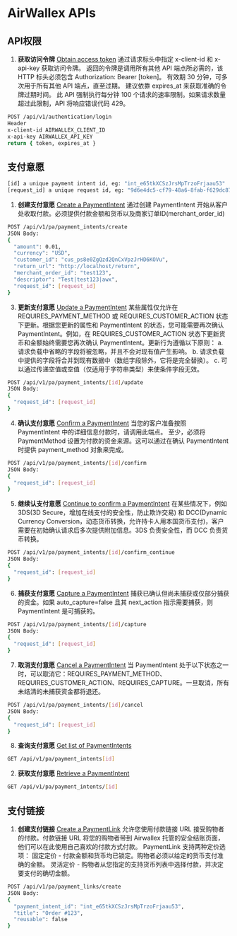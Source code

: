 # AirWallex APIs

## API权限

1. **获取访问令牌** [Obtain access token](https://www.airwallex.com/docs/api?v=2024-08-07#/Authentication/API_Access/)
通过请求标头中指定 x-client-id 和 x-api-key 获取访问令牌。
返回的令牌是调用所有其他 API 端点所必需的，该 HTTP 标头必须包含 Authorization: Bearer [token]。
有效期 30 分钟，可多次用于所有其他 API 端点，直至过期。
建议依靠 expires_at 来获取准确的令牌过期时间。
此 API 强制执行每分钟 100 个请求的速率限制。如果请求数量超过此限制，API 将响应错误代码 429。

```sh
POST /api/v1/authentication/login
Header
x-client-id AIRWALLEX_CLIENT_ID
x-api-key AIRWALLEX_API_KEY
return { token, expires_at }
```

## 支付意愿


```sh
[id] a unique payment intent id, eg: "int_e65tkXCSzJrsMpTrzoFrjaau53"
[request_id] a unique request id, eg: "9d6e4dc5-cf79-48a6-8fab-f629dc8764db"
```

1. **创建支付意愿** [Create a PaymentIntent](https://www.airwallex.com/docs/api?v=2024-08-07#/Payment_Acceptance/Payment_Intents/_api_v1_pa_payment_intents_create/post)
通过创建 PaymentIntent 开始从客户处收取付款。必须提供付款金额和货币以及商家订单ID(merchant_order_id)

```sh
POST /api/v1/pa/payment_intents/create
JSON Body:
{
  "amount": 0.01,
  "currency": "USD",
  "customer_id": "cus_ps8e0ZgQzd2QnCxVpzJrHD6KOVu",
  "return_url": "http://localhost/return",
  "merchant_order_id": "test123",
  "descriptor": "Test|test123|awx",
  "request_id": [request_id]
}
```

3. **更新支付意愿** [Update a PaymentIntent](https://www.airwallex.com/docs/api?v=2024-08-07#/Payment_Acceptance/Payment_Intents/_api_v1_pa_payment_intents__id__update/post)
某些属性仅允许在 REQUIRES_PAYMENT_METHOD 或 REQUIRES_CUSTOMER_ACTION 状态下更新。根据您更新的属性和 PaymentIntent 的状态，您可能需要再次确认 PaymentIntent。例如，在 REQUIRES_CUSTOMER_ACTION 状态下更新货币和金额始终需要您再次确认 PaymentIntent。更新行为遵循以下原则：
  a. 请求负载中省略的字段将被忽略，并且不会对现有值产生影响。
  b. 请求负载中提供的字段将合并到现有数据中（数组字段除外，它将是完全替换）。
  c. 可以通过传递空值或空值（仅适用于字符串类型）来使条件字段无效。

```sh
POST /api/v1/pa/payment_intents/[id]/update
JSON Body:
{
  "request_id": [request_id]
}
```

4. **确认支付意愿** [Confirm a PaymentIntent](https://www.airwallex.com/docs/api?v=2024-08-07#/Payment_Acceptance/Payment_Intents/_api_v1_pa_payment_intents__id__confirm/post)
当您的客户准备按照 PaymentIntent 中的详细信息付款时，请调用此端点。
至少，必须将 PaymentMethod 设置为付款的资金来源。这可以通过在确认 PaymentIntent 时提供 payment_method 对象来完成。

```sh
POST /api/v1/pa/payment_intents/[id]/confirm
JSON Body:
{
  "request_id": [request_id]
}
```

5. **继续认支付意愿** [Continue to confirm a PaymentIntent](https://www.airwallex.com/docs/api?v=2024-08-07#/Payment_Acceptance/Payment_Intents/_api_v1_pa_payment_intents__id__continue/post)
在某些情况下，例如 3DS(3D Secure，增加在线支付的安全性，防止欺诈交易) 和 DCC(Dynamic Currency Conversion，动态货币转换，允许持卡人用本国货币支付)，客户需要在初始确认请求后多次提供附加信息。3DS 负责安全性，而 DCC 负责货币转换。

```sh
POST /api/v1/pa/payment_intents/[id]/confirm_continue
JSON Body:
{
  "request_id": [request_id]
}
```

6. **捕获支付意愿** [Capture a PaymentIntent](https://www.airwallex.com/docs/api?v=2024-08-07#/Payment_Acceptance/Payment_Intents/_api_v1_pa_payment_intents__id__capture/post)
捕获已确认但尚未捕获或仅部分捕获的资金。如果 auto_capture=false 且其 next_action 指示需要捕获，则 PaymentIntent 是可捕获的。

```sh
POST /api/v1/pa/payment_intents/[id]/capture
JSON Body:
{
  "request_id": [request_id]
}
```

7. **取消支付意愿** [Cancel a PaymentIntent](https://www.airwallex.com/docs/api?v=2024-08-07#/Payment_Acceptance/Payment_Intents/_api_v1_pa_payment_intents__id__cancel/post)
当 PaymentIntent 处于以下状态之一时，可以取消它：REQUIRES_PAYMENT_METHOD、REQUIRES_CUSTOMER_ACTION、REQUIRES_CAPTURE。一旦取消，所有未结清的未捕获资金都将退还。

```sh
POST /api/v1/pa/payment_intents/[id]/cancel
JSON Body:
{
  "request_id": [request_id]
}
```

8. **查询支付意愿** [Get list of PaymentIntents](https://www.airwallex.com/docs/api?v=2024-08-07#/Payment_Acceptance/Payment_Intents/_api_v1_pa_payment_intents/get)

```sh
GET /api/v1/pa/payment_intents[id]
```
  


2. **获取支付意愿** [Retrieve a PaymentIntent](https://www.airwallex.com/docs/api?v=2024-08-07#/Payment_Acceptance/Payment_Intents/_api_v1_pa_payment_intents__id_/get)

```sh
GET /api/v1/pa/payment_intents/[id]
```


## 支付链接

1. **创建支付链接** [Create a PaymentLink](https://www.airwallex.com/docs/api?v=2024-08-07#/Payment_Acceptance/Payment_Links/_api_v1_pa_payment_links_create/post)
允许您使用付款链接 URL 接受购物者的付款。付款链接 URL 将您的购物者带到 Airwallex 托管的安全结账页面，他们可以在此使用自己喜欢的付款方式付款。
PaymentLink 支持两种定价选项：
固定定价 - 付款金额和货币均已锁定。购物者必须以给定的货币支付准确的金额。
灵活定价 - 购物者从您指定的支持货币列表中选择付款，并决定要支付的确切金额。


```sh
POST /api/v1/pa/payment_links/create
JSON Body:
{
  "payment_intent_id": "int_e65tkXCSzJrsMpTrzoFrjaau53",
  "title": "Order #123",
  "reusable": false
}
```